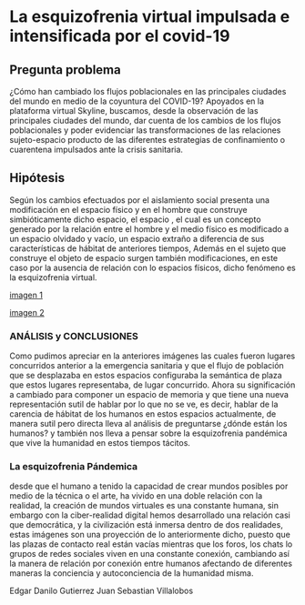 # **La esquizofrenia virtual impulsada e intensificada por el covid-19**
## **Pregunta problema** 

¿Cómo han cambiado los flujos poblacionales en las principales ciudades del mundo en medio de la coyuntura del COVID-19?
Apoyados en la plataforma virtual Skyline, buscamos, desde la observación de las principales ciudades del mundo, dar cuenta de los cambios de los flujos poblacionales y poder evidenciar las transformaciones de las relaciones sujeto-espacio producto de las diferentes estrategias de confinamiento o cuarentena impulsados ante la crisis sanitaria.

## Hipótesis

Según los cambios efectuados por el aislamiento social presenta una modificación en el espacio físico y en el hombre que construye simbióticamente dicho espacio, el espacio , el cual es un concepto generado por la relación entre el hombre y el medio físico es modificado a un espacio olvidado y vacío, un espacio extraño a diferencia de sus características de hábitat de anteriores tiempos, Además en el sujeto que construye el objeto de espacio surgen también modificaciones, en este caso por la ausencia de relación con lo espacios físicos, dicho fenómeno es la esquizofrenia virtual.

[imagen 1](https://github.com/juanvillalobos199/Esquizofrenia-Virtual/blob/master/madrid.JPG)

[imagen 2]()

### ANÁLISIS y CONCLUSIONES

Como pudimos apreciar en la anteriores imágenes las cuales fueron lugares concurridos anterior a la emergencia sanitaria y que el flujo de población que se desplazaba en estos espacios configuraba la semántica de plaza que estos lugares representaba, de lugar concurrido.
Ahora su significación a cambiado para componer un espacio de memoria y que tiene una nueva representación sutil de hablar por lo que no se ve, es decir, hablar de la carencia de hábitat de los humanos en estos espacios actualmente, de manera sutil pero directa lleva al análisis de preguntarse ¿dónde están los humanos? y también nos lleva a pensar sobre la esquizofrenia pandémica que vive la humanidad en estos tiempos tácitos.

### La esquizofrenia Pándemica

desde que el humano a  tenido la capacidad de crear mundos posibles por medio de la técnica o el arte, ha vivido en una doble relación con la realidad, la creación de mundos virtuales es una constante humana, sin embargo con la ciber-realidad digital hemos desarrollado una relación casi que democrática, y la civilización está inmersa dentro de dos realidades, estas imágenes son una proyección de lo anteriormente dicho, puesto que las plazas de contacto real están vacías mientras que los foros, los chats lo grupos de redes sociales viven en una constante conexión, cambiando así la manera de relación por conexión entre humanos afectando de diferentes maneras la conciencia y autoconciencia de la humanidad misma.

Edgar Danilo Gutierrez
Juan Sebastian Villalobos
